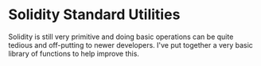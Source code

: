 # Solidity Standard Utilities

Solidity is still very primitive and doing basic operations can be quite tedious and off-putting to newer developers. I've put together a very basic library of functions to help improve this.
